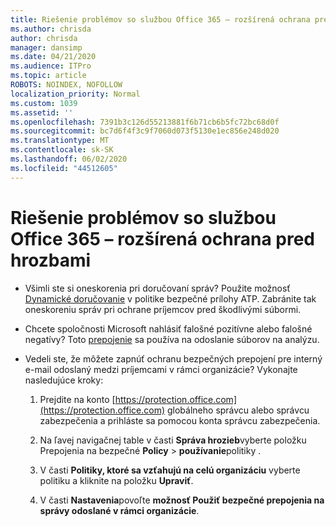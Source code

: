 ```yaml
---
title: Riešenie problémov so službou Office 365 – rozšírená ochrana pred hrozbami
ms.author: chrisda
author: chrisda
manager: dansimp
ms.date: 04/21/2020
ms.audience: ITPro
ms.topic: article
ROBOTS: NOINDEX, NOFOLLOW
localization_priority: Normal
ms.custom: 1039
ms.assetid: ''
ms.openlocfilehash: 7391b3c126d55213881f6b71cb6b5fc72bc68d0f
ms.sourcegitcommit: bc7d6f4f3c9f7060d073f5130e1ec856e248d020
ms.translationtype: MT
ms.contentlocale: sk-SK
ms.lasthandoff: 06/02/2020
ms.locfileid: "44512605"
---
```

# <a name="troubleshooting-office-365-advanced-threat-protection"></a>Riešenie problémov so službou Office 365 – rozšírená ochrana pred hrozbami

- Všimli ste si oneskorenia pri doručovaní správ? Použite možnosť [Dynamické doručovanie](https://docs.microsoft.com/microsoft-365/security/office-365-security/dynamic-delivery-and-previewing) v politike bezpečné prílohy ATP. Zabránite tak oneskoreniu správ pri ochrane príjemcov pred škodlivými súbormi.

- Chcete spoločnosti Microsoft nahlásiť falošné pozitívne alebo falošné negatívy? Toto [prepojenie](https://www.microsoft.com/wdsi/filesubmission/) sa používa na odoslanie súborov na analýzu.

- Vedeli ste, že môžete zapnúť ochranu bezpečných prepojení pre interný e-mail odoslaný medzi príjemcami v rámci organizácie? Vykonajte nasledujúce kroky:

  1. Prejdite na konto [https://protection.office.com](https://protection.office.com) globálneho správcu alebo správcu zabezpečenia a prihláste sa pomocou konta správcu zabezpečenia.

  2. Na ľavej navigačnej table v časti **Správa hrozieb**vyberte položku Prepojenia na bezpečné **Policy** \> **používanie**politiky .

  3. V časti **Politiky, ktoré sa vzťahujú na celú organizáciu** vyberte politiku a kliknite na položku **Upraviť**.

  4. V časti **Nastavenia**povoľte **možnosť Použiť bezpečné prepojenia na správy odoslané v rámci organizácie**.

